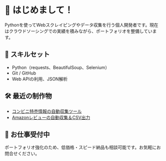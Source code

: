 # 👋 はじめまして！

Pythonを使ってWebスクレイピングやデータ収集を行う個人開発者です。現在はクラウドソーシングでの実績を積みながら、ポートフォリオを整備しています。

## 📌 スキルセット

- Python（requests、BeautifulSoup、Selenium）
- Git / GitHub
- Web APIの利用、JSON解析

## 🛠 最近の制作物

- [コンビニ特売情報の自動収集ツール](https://github.com/cancak000/konbini-scraper)
- [Amazonレビューの自動収集＆CSV出力](https://github.com/cancak000/amazon-review-crawler)

## 💼 お仕事受付中

ポートフォリオ強化のため、低価格・スピード納品も相談可能です。お気軽にお問合せください。
